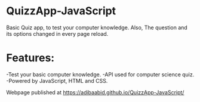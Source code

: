 # QuizzApp-JavaScript
 Basic Quiz app, to test your computer knowledge. Also, The question and its options changed in every page reload.
# Features:
-Test your basic computer knowledge.
-API used for computer science quiz.
-Powered by JavaScript, HTML and CSS.

Webpage published at https://adibaabid.github.io/QuizzApp-JavaScript/
